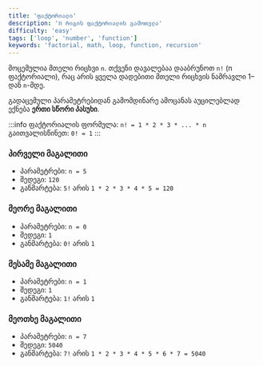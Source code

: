 ```yaml
---
title: 'ფაქტორიალი'
description: 'n რიგის ფაქტორიალის გამოთვლა'
difficulty: 'easy'
tags: ['loop', 'number', 'function']
keywords: 'factorial, math, loop, function, recursion'
---
```


მოცემულია მთელი რიცხვი `n`.
თქვენი დავალებაა დააბრუნოთ `n!` (n ფაქტორიალი), რაც არის ყველა დადებითი მთელი რიცხვის ნამრავლი 1–დან `n`-მდე.

გადაცემული პარამეტრებიდან გამომდინარე ამოცანას აუცილებლად ექნება **ერთი სწორი პასუხი**.

:::info
ფაქტორიალის ფორმულა: `n! = 1 * 2 * 3 * ... * n`<br>
გაითვალისწინეთ: `0! = 1`
:::

### პირველი მაგალითი

- პარამეტრები: `n = 5`
- შედეგი: `120`
- განმარტება: `5!` არის `1 * 2 * 3 * 4 * 5 = 120`

### მეორე მაგალითი

- პარამეტრები: `n = 0`
- შედეგი: `1`
- განმარტება: `0!` არის `1`

### მესამე მაგალითი

- პარამეტრები: `n = 1`
- შედეგი: `1`
- განმარტება: `1!` არის `1`

### მეოთხე მაგალითი

- პარამეტრები: `n = 7`
- შედეგი: `5040`
- განმარტება: `7!` არის `1 * 2 * 3 * 4 * 5 * 6 * 7 = 5040`